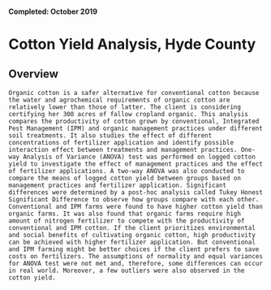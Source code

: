 #### Completed: October 2019

# Cotton Yield Analysis, Hyde County

## Overview

	Organic cotton is a safer alternative for conventional cotton because the water and agrochemical requirements of organic cotton are relatively lower than those of latter. The client is considering certifying her 300 acres of fallow cropland organic. This analysis compares the productivity of cotton grown by conventional, Integrated Pest Management (IPM) and organic management practices under different soil treatments. It also studies the effect of different concentrations of fertilizer application and identify possible interaction effect between treatments and management practices. One-way Analysis of Variance (ANOVA) test was performed on logged cotton yield to investigate the effect of management practices and the effect of fertilizer applications. A two-way ANOVA was also conducted to compare the means of logged cotton yield between groups based on management practices and fertilizer application. Significant differences were determined by a post-hoc analysis called Tukey Honest Significant Difference to observe how groups compare with each other. Conventional and IPM farms were found to have higher cotton yield than organic farms. It was also found that organic farms require high amount of nitrogen fertilizer to compete with the productivity of conventional and IPM cotton. If the client prioritizes environmental and social benefits of cultivating organic cotton, high productivity can be achieved with higher fertilizer application. But conventional and IPM farming might be better choices if the client prefers to save costs on fertilizers. The assumptions of normality and equal variances for ANOVA test were not met and, therefore, some differences can occur in real world. Moreover, a few outliers were also observed in the cotton yield.
